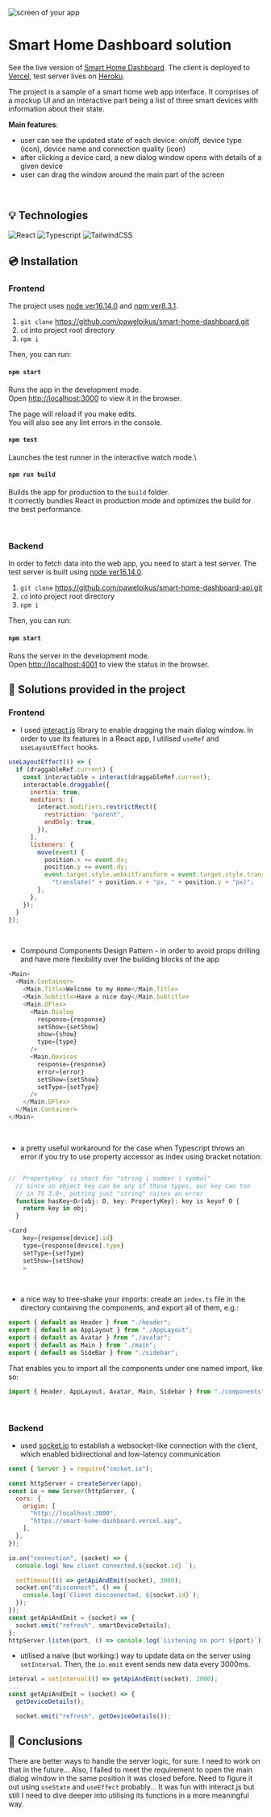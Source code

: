 ![screen of your app](./mocks/app-mockup-all.png)

# Smart Home Dashboard solution

See the live version of [Smart Home Dashboard](https://smart-home-dashboard.vercel.app/). The client is deployed to [Vercel](https://vercel.com/), test server lives on [Heroku](https://id.heroku.com).

The project is a sample of a smart home web app interface. It comprises of a mockup UI and an interactive part being a list of three smart devices with information about their state.

**Main features**:

- user can see the updated state of each device: on/off, device type (icon), device name and connection quality (icon)
- after clicking a device card, a new dialog window opens with details of a given device
- user can drag the window around the main part of the screen

&nbsp;

## 💡 Technologies

![React](https://img.shields.io/badge/React-20232A?style=for-the-badge&logo=react&logoColor=61DAFB)
![Typescript](https://img.shields.io/badge/TypeScript-007ACC?style=for-the-badge&logo=typescript&logoColor=white)
![TailwindCSS](https://img.shields.io/badge/Tailwind_CSS-38B2AC?style=for-the-badge&logo=tailwind-css&logoColor=white)
&nbsp;

## 💿 Installation

### Frontend

The project uses [node ver16.14.0](https://nodejs.org/en/) and [npm ver8.3.1](https://www.npmjs.com/).

1. `git clone` https://github.com/pawelpikus/smart-home-dashboard.git
2. `cd` into project root directory
3. `npm i`

Then, you can run:

#### `npm start`

Runs the app in the development mode.\
Open [http://localhost:3000](http://localhost:3000) to view it in the browser.

The page will reload if you make edits.\
You will also see any lint errors in the console.

#### `npm test`

Launches the test runner in the interactive watch mode.\

#### `npm run build`

Builds the app for production to the `build` folder.\
It correctly bundles React in production mode and optimizes the build for the best performance.

&nbsp;

### Backend

In order to fetch data into the web app, you need to start a test server. The test server is built using [node ver16.14.0](https://nodejs.org/en/).

1. `git clone` https://github.com/pawelpikus/smart-home-dashboard-api.git
2. `cd` into project root directory
3. `npm i`

Then, you can run:

#### `npm start`

Runs the server in the development mode.\
Open [http://localhost:4001](http://localhost:4001) to view the status in the browser.

## 🤔 Solutions provided in the project

### Frontend

- I used [interact.js](https://interactjs.io/) library to enable dragging the main dialog window. In order to use its features in a React app, I utilised `useRef` and `useLayoutEffect` hooks.

```js
useLayoutEffect(() => {
  if (draggableRef.current) {
    const interactable = interact(draggableRef.current);
    interactable.draggable({
      inertia: true,
      modifiers: [
        interact.modifiers.restrictRect({
          restriction: "parent",
          endOnly: true,
        }),
      ],
      listeners: {
        move(event) {
          position.x += event.dx;
          position.y += event.dy;
          event.target.style.webkitTransform = event.target.style.transform =
            "translate(" + position.x + "px, " + position.y + "px)";
        },
      },
    });
  }
});
```

&nbsp;

- Compound Components Design Pattern - in order to avoid props drilling and have more flexibility over the building blocks of the app

```js
<Main>
  <Main.Container>
    <Main.Title>Welcome to my Home</Main.Title>
    <Main.Subtitle>Have a nice day</Main.Subtitle>
    <Main.DFlex>
      <Main.Dialog
        response={response}
        setShow={setShow}
        show={show}
        type={type}
      />
      <Main.Devices
        response={response}
        error={error}
        setShow={setShow}
        setType={setType}
      />
    </Main.DFlex>
  </Main.Container>
</Main>
```

&nbsp;

- a pretty useful workaround for the case when Typescript throws an error if you try to use property accessor as index using bracket notation:

```js

// `PropertyKey` is short for "string | number | symbol"
  // since an object key can be any of those types, our key can too
  // in TS 3.0+, putting just "string" raises an error
  function hasKey<O>(obj: O, key: PropertyKey): key is keyof O {
    return key in obj;
  }

<Card
    key={response[device].id}
    type={response[device].type}
    setType={setType}
    setShow={setShow}
    >
```

&nbsp;

- a nice way to tree-shake your imports: create an `index.ts` file in the directory containing the components, and export all of them, e.g.:

```js
export { default as Header } from "./header";
export { default as AppLayout } from "./AppLayout";
export { default as Avatar } from "./avatar";
export { default as Main } from "./main";
export { default as SideBar } from "./sidebar";
```

That enables you to import all the components under one named import, like so:

```js
import { Header, AppLayout, Avatar, Main, Sidebar } from "./components";
```

&nbsp;

### Backend

- used [socket.io](https://socket.io/) to establish a websocket-like connection with the client, which enabled bidirectional and low-latency communication

```js
const { Server } = require("socket.io");

const httpServer = createServer(app);
const io = new Server(httpServer, {
  cors: {
    origin: [
      "http://localhost:3000",
      "https://smart-home-dashboard.vercel.app",
    ],
  },
});

io.on("connection", (socket) => {
  console.log(`New client connected,${socket.id} `);

  setTimeout(() => getApiAndEmit(socket), 3000);
  socket.on("disconnect", () => {
    console.log(`Client disconnected, ${socket.id}`);
  });
});
const getApiAndEmit = (socket) => {
  socket.emit("refresh", smartDeviceDetails);
};
httpServer.listen(port, () => console.log(`Listening on port ${port}`));
```

- utilised a naive (but working:) way to update data on the server using `setInterval`. Then, the `io.emit` event sends new data every 3000ms.

```js
interval = setInterval(() => getApiAndEmit(socket), 2000);
...
const getApiAndEmit = (socket) => {
  getDeviceDetails();

  socket.emit("refresh", getDeviceDetails());
```

## 💭 Conclusions

There are better ways to handle the server logic, for sure. I need to work on that in the future...
Also, I failed to meet the requirement to open the main dialog window in the same position it was closed before. Need to figure it out using `useState` and `useEffect` probably... It was fun with interact.js but still I need to dive deeper into utilising its functions in a more meaningful way.

